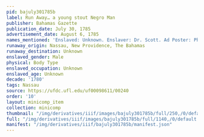 ```yaml
---
pid: bajuly301785b
label: Run Away… a young stout Negro Man
publisher: Bahamas Gazette
publication_date: July 30, 1785
advertisement_date: August 6, 1785
names_mentioned: 'Enslaved: Unknown. Enslaver: Dr. Scott. Ad Poster: Philip Moore.'
runaway_origin: Nassau, New Providence, The Bahamas
runaway_destination: Unknown
enslaved_gender: Male
physical: Body Type
enslaved_occupation: Unknown
enslaved_age: Unknown
decade: '1780'
tags: Nassau
source: https://ufdc.ufl.edu/uf00098611/00240
order: '10'
layout: minicomp_item
collection: minicomp
thumbnail: "/img/derivatives/iiif/images/bajuly301785b/full/250,/0/default.jpg"
full: "/img/derivatives/iiif/images/bajuly301785b/full/1140,/0/default.jpg"
manifest: "/img/derivatives/iiif/bajuly301785b/manifest.json"
---
```

